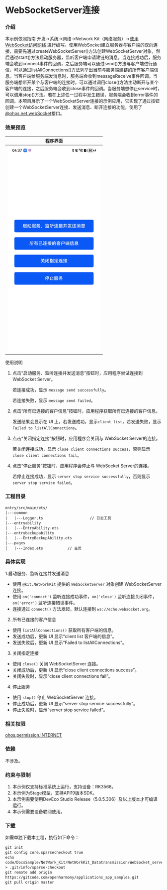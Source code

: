 # WebSocketServer连接

### 介绍

本示例依照指南 开发->系统->网络->Network Kit（网络服务）->[使用WebSocket访问网络](https://gitcode.com/openharmony/docs/blob/master/zh-cn/application-dev/network/websocket-connection.md) 进行编写。使用WebSocket建立服务器与客户端的双向连接，需要先通过createWebSocketServer()方法创建WebSocketServer对象，然后通过start()方法启动服务器，监听客户端申请建链的消息。当连接成功后，服务端会收到connect事件的回调，之后服务端可以通过send()方法与客户端进行通信，可以通过listAllConnections()方法列举出当前与服务端建链的所有客户端信息。当客户端给服务端发消息时，服务端会收到messageReceive事件回调。当服务端想断开某个与客户端的连接时，可以通过调用close()方法主动断开与某个客户端的连接，之后服务端会收到close事件的回调。当服务端想停止service时，可以调用stop()方法。若在上述任一过程中发生错误，服务端会收到error事件的回调。本项目展示了一个WebSocketServer连接的示例应用，它实现了通过按钮创建一个WebSocketServer连接、发送消息、断开连接的功能，使用了[@ohos.net.webSocket](https://gitcode.com/openharmony/docs/blob/master/zh-cn/application-dev/reference/apis-network-kit/js-apis-webSocket.md)接口。

### 效果预览

| 程序界面                                                       |
|--------------------------------------------------------------|
| <img src="./screenshots/ApplicationStart.png" width="300" /> |

使用说明

1. 点击“启动服务、监听连接并发送消息”按钮时，应用程序尝试连接到 WebSocket Server。

   若连接成功，显示 `message send successfully`。

   若连接失败，显示 `message send failed`。

2. 点击“所有已连接的客户信息”按钮时，应用程序获取所有已连接的客户信息。

   发送结果会显示在 UI 上，若发送成功，显示`client list`，若发送失败，显示 `Failed to listAllConnections`。

3. 点击“关闭指定连接”按钮时，应用程序会关闭与 WebSocket Server的连接。

   若关闭连接成功，显示 `close client connections success`，否则显示 `close client connections fail`。

4. 点击“停止服务”按钮时，应用程序会停止与 WebSocket Server的连接。

   若停止连接成功，显示 `server stop service successfully`，否则显示 `server stop service failed`。

### 工程目录

```
entry/src/main/ets/
|---common
|   |---Logger.ts                     // 日志工具
|---entryability
|   │---EntryAbility.ets
|---entrybackupability
│   |---EntryBackupAbility.ets      
|---pages
│   |---Index.ets           // 主页
```

### 具体实现

1.启动服务、监听连接并发送消息

- 使用 `@kit.NetworkKit` 提供的 `WebSocketServer` 对象创建 WebSocketServer 连接。
- 使用 `on('connect')` 监听连接成功事件，`on('close')` 监听连接关闭事件，`on('error')` 监听连接错误事件。
- 连接通过 `connect()` 方法发起，默认连接到 `ws://echo.websocket.org`。

2. 所有已连接的客户信息

- 使用 `listAllConnections()` 获取所有客户端的信息。
- 发送成功后，更新 UI 显示“client list 客户端的信息”。
- 发送失败后，更新 UI 显示“Failed to listAllConnections”。

3. 关闭指定连接

- 使用 `close()` 关闭 WebSocketServer 连接。
- 关闭成功后，更新 UI 显示“close client connections success”。
- 关闭失败时，显示“close client connections fail”。

4. 停止服务

- 使用 `stop()` 停止 WebSocketServer 连接。
- 停止成功后，更新 UI 显示“server stop service successfully”。
- 停止失败时，显示“server stop service failed”。

### 相关权限

[ohos.permission.INTERNET](https://gitcode.com/openharmony/docs/blob/master/zh-cn/application-dev/security/AccessToken/permissions-for-all.md#ohospermissioninternet)

### 依赖

不涉及。

### 约束与限制

1. 本示例仅支持标准系统上运行，支持设备：RK3568。
2. 本示例为Stage模型，支持API19版本SDK。
3. 本示例需要使用DevEco Studio Release（5.0.5.306）及以上版本才可编译运行。
4. 本示例需要设备联网使用。

### 下载

如需单独下载本工程，执行如下命令：

```
git init
git config core.sparsecheckout true
echo code/DocsSample/NetWork_Kit/NetWorkKit_Datatransmission/WebSocket_server_case/ > .git/info/sparse-checkout
git remote add origin https://gitcode.com/openharmony/applications_app_samples.git
git pull origin master
```